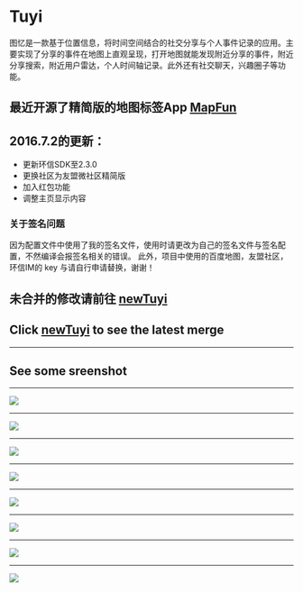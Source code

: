 # Tuyi

图忆是一款基于位置信息，将时间空间结合的社交分享与个人事件记录的应用。主要实现了分享的事件在地图上直观呈现，打开地图就能发现附近分享的事件，附近分享搜索，附近用户雷达，个人时间轴记录。此外还有社交聊天，兴趣圈子等功能。

## 最近开源了精简版的地图标签App [MapFun](https://github.com/donlan/MapFun)

## 2016.7.2的更新：
* 更新环信SDK至2.3.0
* 更换社区为友盟微社区精简版
* 加入红包功能
* 调整主页显示内容



### 关于签名问题
因为配置文件中使用了我的签名文件，使用时请更改为自己的签名文件与签名配置，不然编译会报签名相关的错误。
此外，项目中使用的百度地图，友盟社区，环信IM的 key 与请自行申请替换，谢谢！



## 未合并的修改请前往  [newTuyi](https://github.com/donlan/Tuyi/tree/newTuyi)

## Click  [newTuyi](https://github.com/donlan/Tuyi/tree/newTuyi) to see the latest merge 
___
## See some sreenshot
___
![](sreenshot/Screenshot_2016-05-13-16-56-14.png)
___
![](sreenshot/Screenshot_2016-05-13-16-56-23.png)
___
 ![](sreenshot/Screenshot_20160702-144132.png)
___
![](sreenshot/Screenshot_2016-05-13-16-57-29.png)
___
![](sreenshot/Screenshot_2016-05-13-16-59-29.png)
___
![](sreenshot/Screenshot_2016-05-13-17-20-45.png)
___
![](sreenshot/Screenshot_20160702-144403.png)
___
![](sreenshot/Screenshot_20160702-141248.png)
